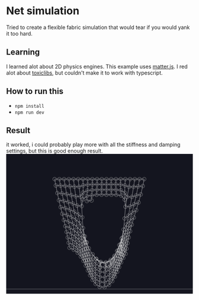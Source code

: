 # Net simulation

Tried to create a flexible fabric simulation that would tear if you would yank
it too hard.

## Learning

I learned alot about 2D physics engines. This example
uses [matter.js](https://brm.io/matter-js/docs/). I red alot
about [toxiclibs](http://haptic-data.com/toxiclibsjs), but couldn't make it to
work with typescript.

## How to run this

* `npm install`
* `npm run dev`

## Result

it worked, i could probably play more with all the stiffness and damping
settings, but this is good enough result.
![](public/screenshot.png)